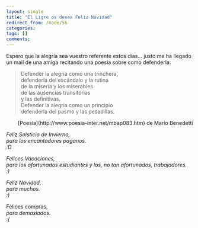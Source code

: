```yaml
---
layout: single
title: "El Ligre os desea Feliz Navidad"
redirect_from: /node/56
categories:
tags: []
comments: 
---
```

Espero que la alegría sea vuestro referente estos días... justo me ha llegado un mail de una amiga recitando una poesia sobre como defenderla:  

> Defender la alegria como una trinchera,  
> defenderla del escándalo y la rutina  
> de la miseria y los miserables  
> de las ausencias transitorias  
> y las definitivas.  
> Defender la alegria como un principio  
> defenderla del pasmo y las pesadillas.

<div style="text-align: right;">[Poesia](http://www.poesia-inter.net/mbap083.htm) de Mario Benedetti  
</div>

<span style="font-style: italic;">Feliz Solsticio de Invierno,  
</span><span style="font-style: italic;">para los encantadores paganos.  
</span><span style="font-style: italic;">:D  

</span><span style="font-style: italic;">Felices Vacaciones,</span><span style="font-style: italic;">  
para los afortunados estudiantes y los, no tan afortunados, trabajadores.</span><span style="font-style: italic;">  
:)</span>  

<span style="font-style: italic;">Feliz Navidad,</span><span style="font-style: italic;">  
para muchos.</span><span style="font-style: italic;">  
:)</span><span style="font-style: italic;">  

Felices compras,</span><span style="font-style: italic;">  
para demasiados.</span><span style="font-style: italic;">  
:(</span>
